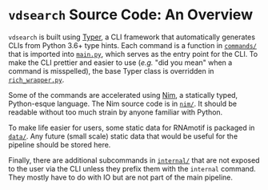 # `vdsearch` Source Code: An Overview

`vdsearch` is built using [Typer](https://typer.tiangolo.com), a CLI framework that automatically generates CLIs from Python 3.6+ type hints.
Each command is a function in [`commands/`](/vdsearch/commands) that is imported into [`main.py`](main.py), which serves as the entry point for the CLI.
To make the CLI prettier and easier to use (_e.g._ "did you mean" when a command is misspelled), the base Typer class is overridden in [`rich_wrapper.py`](rich_wrapper.py).

Some of the commands are accelerated using [Nim](https://nim-lang.org/), a statically typed, Python-esque language.
The Nim source code is in [`nim/`](/nim).
It should be readable without too much strain by anyone familiar with Python.

To make life easier for users, some static data for RNAmotif is packaged in [`data/`](/vdsearch/data).
Any future (small scale) static data that would be useful for the pipeline should be stored here.

Finally, there are additional subcommands in [`internal/`](/vdsearch/internal) that are not exposed to the user via the CLI unless they prefix them with the `internal` command.
They mostly have to do with IO but are not part of the main pipeline.
